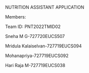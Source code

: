 NUTRITION ASSISTANT APPLICATION

Members:

Team ID: PNT2022TMID02

Sneha M G-727720EUCS507

Mridula Kalaiselvan-727719EUCS094
  
Mohanapriya-727719EUCS092
  
Hari Raja M-727719EUCS038
